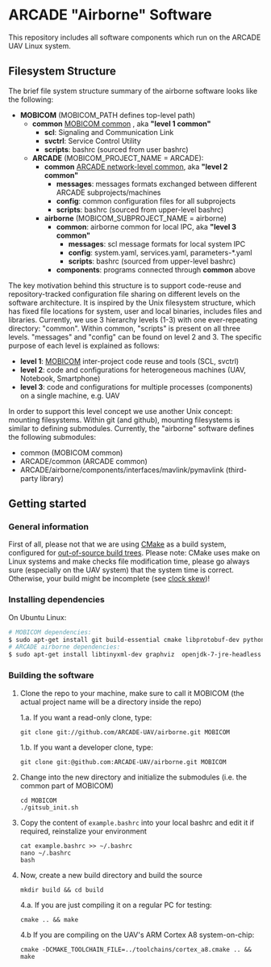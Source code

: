 # ARCADE "Airborne" Software

This repository includes all software components which run on the ARCADE UAV Linux system.

## Filesystem Structure

The brief file system structure summary of the airborne software looks like the following:


* __MOBICOM__ (MOBICOM\_PATH defines top-level path)
    * __common__ [MOBICOM common](http://github.com/MOBICOM/common) , aka __"level 1 common"__ 
        * __scl__: Signaling and Communication Link
        * __svctrl__: Service Control Utility
        * __scripts__: bashrc (sourced from user bashrc)
    * __ARCADE__ (MOBICOM\_PROJECT\_NAME = ARCADE):
        * __common__ [ARCADE network-level common](http://github.com/ARCADE-UAV/common), aka __"level 2 common"__
            * __messages__: messages formats exchanged between different ARCADE subprojects/machines
            * __config__: common configuration files for all subprojects
            * __scripts__: bashrc (sourced from upper-level bashrc)
        * __airborne__ (MOBICOM_SUBPROJECT_NAME = airborne)
            * __common__: airborne common for local IPC, aka __"level 3 common"__
                * __messages__: scl message formats for local system IPC
                * __config__: system.yaml, services.yaml, parameters-*.yaml
                * __scripts__: bashrc (sourced from upper-level bashrc)
            * __components__: programs connected through __common__ above

The key motivation behind this structure is to support code-reuse and repository-tracked configuration file sharing
on different levels on the software architecture.
It is inspired by the Unix filesystem structure, which has fixed file locations for system, user and local
binaries, includes files and libraries.
Currently, we use 3 hierarchy levels (1-3) with one ever-repeating directory: "common". Within common,
"scripts" is present on all three levels. "messages" and "config" can be found on level 2 and 3.
The specific purpose of each level is explained as follows:

* __level 1__: [MOBICOM](http://www.gs-mobicom.de) inter-project code reuse and tools (SCL, svctrl)
* __level 2__: code and configurations for heterogeneous machines (UAV, Notebook, Smartphone)
* __level 3__: code and configurations for multiple processes (components) on a single machine, e.g. UAV

In order to support this level concept we use another Unix concept: mounting filesystems.
Within git (and github), mounting filesystems is similar to defining submodules.
Currently, the "airborne" software defines the following submodules:

* common (MOBICOM common)
* ARCADE/common (ARCADE common)
* ARCADE/airborne/components/interfaces/mavlink/pymavlink (third-party library)


## Getting started

### General information

First of all, please not that we are using [CMake](http://www.cmake.org) as a build system,
configured for [out-of-source build trees](http://www.cmake.org/Wiki/CMake_FAQ#Out-of-source_build_trees).
Please note: CMake uses make on Linux systems and make checks file modification time,
please go always sure (especially on the UAV system) that the system time is correct.
Otherwise, your build might be incomplete (see [clock skew](http://www.linuxsa.org.au/pipermail/linuxsa/1999-August/008869.html))!

### Installing dependencies

On Ubuntu Linux:

```bash
# MOBICOM dependencies:
$ sudo apt-get install git build-essential cmake libprotobuf-dev python-yaml protobuf-c-compiler libprotobuf-c0-dev  libzmq-dev python-zmq libyaml-dev
# ARCADE airborne dependencies:
$ sudo apt-get install libtinyxml-dev graphviz  openjdk-7-jre-headless libcv-dev libglib2.0-dev libmeschach-dev
```

### Building the software

1. Clone the repo to your machine, make sure to call it MOBICOM (the actual project name will be a directory inside the repo)
    
    1.a. If you want a read-only clone, type:

    ```
    git clone git://github.com/ARCADE-UAV/airborne.git MOBICOM
    ```

    1.b. If you want a developer clone, type:
     
    ```
    git clone git:@github.com:ARCADE-UAV/airborne.git MOBICOM
    ```

2. Change into the new directory and initialize the submodules (i.e. the common part of MOBICOM)

    ```
    cd MOBICOM
    ./gitsub_init.sh
    ```

3. Copy the content of ```example.bashrc``` into your local bashrc and edit it if required, reinstalize your environment

    ```
    cat example.bashrc >> ~/.bashrc
    nano ~/.bashrc
    bash
    ```

4. Now, create a new build directory and build the source

    ```
    mkdir build && cd build
    ```
    
    4.a. If you are just compiling it on a regular PC for testing:

    ```
    cmake .. && make
    ```

    4.b If you are compiling on the UAV's ARM Cortex A8 system-on-chip:

    ```
    cmake -DCMAKE_TOOLCHAIN_FILE=../toolchains/cortex_a8.cmake .. && make
    ```

